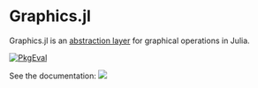 # Graphics.jl

Graphics.jl is an [abstraction layer](https://en.wikipedia.org/wiki/Abstraction_layer)
for graphical operations in Julia.

[![PkgEval][pkgeval-img]][pkgeval-url]

See the documentation:
[![](https://img.shields.io/badge/docs-stable-blue.svg)](https://JuliaGraphics.github.io/Graphics.jl/stable)

[pkgeval-img]: https://juliaci.github.io/NanosoldierReports/pkgeval_badges/G/Graphics.svg
[pkgeval-url]: https://juliaci.github.io/NanosoldierReports/pkgeval_badges/report.html
